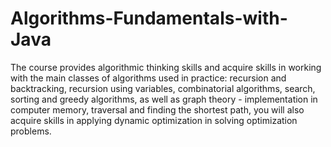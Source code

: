 # Algorithms-Fundamentals-with-Java

The course provides algorithmic thinking skills and acquire skills in working with the main classes of algorithms used in practice: recursion and backtracking, recursion using variables, combinatorial algorithms, search, sorting and greedy algorithms, as well as graph theory - implementation in computer memory, traversal and finding the shortest path, you will also acquire skills in applying dynamic optimization in solving optimization problems.
 
